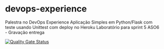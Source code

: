 # devops-experience
Palestra no DevOps Experience
Aplicação Simples em Python/Flask com teste usando Unittest com deploy no Heroku
Laboratório para sprint 5 ASO6 - Gravação entrega

[![Quality Gate Status](https://sonarcloud.io/api/project_badges/measure?project=ericksonAssis_devopslab&metric=alert_status)](https://sonarcloud.io/summary/new_code?id=ericksonAssis_devopslab)
